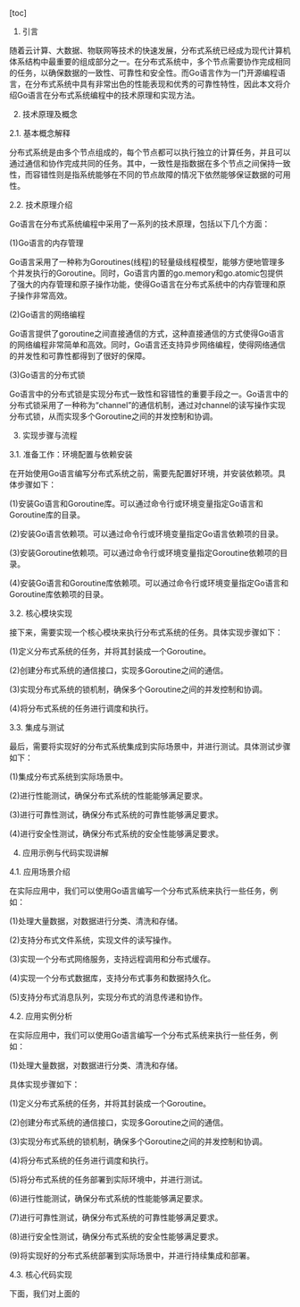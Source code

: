 
[toc]                    
                
                
1. 引言

随着云计算、大数据、物联网等技术的快速发展，分布式系统已经成为现代计算机体系结构中最重要的组成部分之一。在分布式系统中，多个节点需要协作完成相同的任务，以确保数据的一致性、可靠性和安全性。而Go语言作为一门开源编程语言，在分布式系统中具有非常出色的性能表现和优秀的可靠性特性，因此本文将介绍Go语言在分布式系统编程中的技术原理和实现方法。

2. 技术原理及概念

2.1. 基本概念解释

分布式系统是由多个节点组成的，每个节点都可以执行独立的计算任务，并且可以通过通信和协作完成共同的任务。其中，一致性是指数据在多个节点之间保持一致性，而容错性则是指系统能够在不同的节点故障的情况下依然能够保证数据的可用性。

2.2. 技术原理介绍

Go语言在分布式系统编程中采用了一系列的技术原理，包括以下几个方面：

(1)Go语言的内存管理

Go语言采用了一种称为Goroutines(线程)的轻量级线程模型，能够方便地管理多个并发执行的Goroutine。同时，Go语言内置的go.memory和go.atomic包提供了强大的内存管理和原子操作功能，使得Go语言在分布式系统中的内存管理和原子操作非常高效。

(2)Go语言的网络编程

Go语言提供了goroutine之间直接通信的方式，这种直接通信的方式使得Go语言的网络编程非常简单和高效。同时，Go语言还支持异步网络编程，使得网络通信的并发性和可靠性都得到了很好的保障。

(3)Go语言的分布式锁

Go语言中的分布式锁是实现分布式一致性和容错性的重要手段之一。Go语言中的分布式锁采用了一种称为“channel”的通信机制，通过对channel的读写操作实现分布式锁，从而实现多个Goroutine之间的并发控制和协调。

3. 实现步骤与流程

3.1. 准备工作：环境配置与依赖安装

在开始使用Go语言编写分布式系统之前，需要先配置好环境，并安装依赖项。具体步骤如下：

(1)安装Go语言和Goroutine库。可以通过命令行或环境变量指定Go语言和Goroutine库的目录。

(2)安装Go语言依赖项。可以通过命令行或环境变量指定Go语言依赖项的目录。

(3)安装Goroutine依赖项。可以通过命令行或环境变量指定Goroutine依赖项的目录。

(4)安装Go语言和Goroutine库依赖项。可以通过命令行或环境变量指定Go语言和Goroutine库依赖项的目录。

3.2. 核心模块实现

接下来，需要实现一个核心模块来执行分布式系统的任务。具体实现步骤如下：

(1)定义分布式系统的任务，并将其封装成一个Goroutine。

(2)创建分布式系统的通信接口，实现多Goroutine之间的通信。

(3)实现分布式系统的锁机制，确保多个Goroutine之间的并发控制和协调。

(4)将分布式系统的任务进行调度和执行。

3.3. 集成与测试

最后，需要将实现好的分布式系统集成到实际场景中，并进行测试。具体测试步骤如下：

(1)集成分布式系统到实际场景中。

(2)进行性能测试，确保分布式系统的性能能够满足要求。

(3)进行可靠性测试，确保分布式系统的可靠性能够满足要求。

(4)进行安全性测试，确保分布式系统的安全性能够满足要求。

4. 应用示例与代码实现讲解

4.1. 应用场景介绍

在实际应用中，我们可以使用Go语言编写一个分布式系统来执行一些任务，例如：

(1)处理大量数据，对数据进行分类、清洗和存储。

(2)支持分布式文件系统，实现文件的读写操作。

(3)实现一个分布式网络服务，支持远程调用和分布式缓存。

(4)实现一个分布式数据库，支持分布式事务和数据持久化。

(5)支持分布式消息队列，实现分布式的消息传递和协作。

4.2. 应用实例分析

在实际应用中，我们可以使用Go语言编写一个分布式系统来执行一些任务，例如：

(1)处理大量数据，对数据进行分类、清洗和存储。

具体实现步骤如下：

(1)定义分布式系统的任务，并将其封装成一个Goroutine。

(2)创建分布式系统的通信接口，实现多Goroutine之间的通信。

(3)实现分布式系统的锁机制，确保多个Goroutine之间的并发控制和协调。

(4)将分布式系统的任务进行调度和执行。

(5)将分布式系统的任务部署到实际环境中，并进行测试。

(6)进行性能测试，确保分布式系统的性能能够满足要求。

(7)进行可靠性测试，确保分布式系统的可靠性能够满足要求。

(8)进行安全性测试，确保分布式系统的安全性能够满足要求。

(9)将实现好的分布式系统部署到实际场景中，并进行持续集成和部署。

4.3. 核心代码实现

下面，我们对上面的


